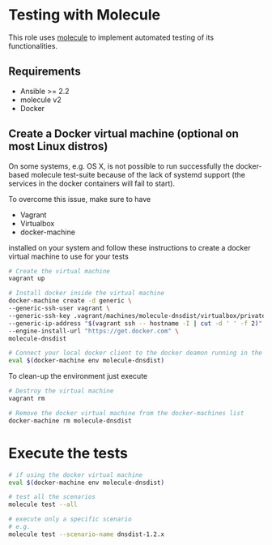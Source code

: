 # Testing with Molecule

This role uses [molecule](https://molecule.readthedocs.io/en/latest/) 
to implement automated testing of its functionalities. 

## Requirements

* Ansible >= 2.2 
* molecule v2
* Docker

## Create a Docker virtual machine (optional on most Linux distros) 

On some systems, e.g. OS X, is not possible to run successfully the docker-based molecule test-suite
because of the lack of systemd support (the services in the docker containers will fail to start).

To overcome this issue, make sure to have

* Vagrant
* Virtualbox
* docker-machine

installed on your system and follow these instructions to create a docker virtual machine
to use for your tests

```bash
# Create the virtual machine
vagrant up

# Install docker inside the virtual machine
docker-machine create -d generic \
--generic-ssh-user vagrant \
--generic-ssh-key .vagrant/machines/molecule-dnsdist/virtualbox/private_key \
--generic-ip-address "$(vagrant ssh -- hostname -I | cut -d ' ' -f 2)" \
--engine-install-url "https://get.docker.com" \
molecule-dnsdist

# Connect your local docker client to the docker deamon running in the virtual machine
eval $(docker-machine env molecule-dnsdist)
```

To clean-up the environment just execute

```bash
# Destroy the virtual machine
vagrant rm

# Remove the docker virtual machine from the docker-machines list
docker-machine rm molecule-dnsdist
```

# Execute the tests

```bash
# if using the docker virtual machine
eval $(docker-machine env molecule-dnsdist)

# test all the scenarios
molecule test --all

# execute only a specific scenario
# e.g.
molecule test --scenario-name dnsdist-1.2.x
```
